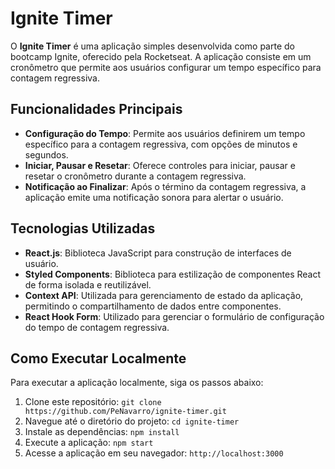 # Ignite Timer

O **Ignite Timer** é uma aplicação simples desenvolvida como parte do bootcamp Ignite, oferecido pela Rocketseat. A aplicação consiste em um cronômetro que permite aos usuários configurar um tempo específico para contagem regressiva.

## Funcionalidades Principais
- **Configuração do Tempo**: Permite aos usuários definirem um tempo específico para a contagem regressiva, com opções de minutos e segundos.
- **Iniciar, Pausar e Resetar**: Oferece controles para iniciar, pausar e resetar o cronômetro durante a contagem regressiva.
- **Notificação ao Finalizar**: Após o término da contagem regressiva, a aplicação emite uma notificação sonora para alertar o usuário.

## Tecnologias Utilizadas
- **React.js**: Biblioteca JavaScript para construção de interfaces de usuário.
- **Styled Components**: Biblioteca para estilização de componentes React de forma isolada e reutilizável.
- **Context API**: Utilizada para gerenciamento de estado da aplicação, permitindo o compartilhamento de dados entre componentes.
- **React Hook Form**: Utilizado para gerenciar o formulário de configuração do tempo de contagem regressiva.

## Como Executar Localmente
Para executar a aplicação localmente, siga os passos abaixo:

1. Clone este repositório: `git clone https://github.com/PeNavarro/ignite-timer.git`
2. Navegue até o diretório do projeto: `cd ignite-timer`
3. Instale as dependências: `npm install`
4. Execute a aplicação: `npm start`
5. Acesse a aplicação em seu navegador: `http://localhost:3000`
